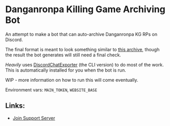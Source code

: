 # Danganronpa Killing Game Archiving Bot
An attempt to make a bot that can auto-archive Danganronpa KG RPs on Discord.

The final format is meant to look something similar to [this archive](https://astreatss.github.io/PD-Season-3-Archive/), though the result the bot generates will still need a final check.

*Heavily* uses [DiscordChatExporter](https://github.com/Tyrrrz/DiscordChatExporter) (the CLI version) to do most of the work. This is automatically installed for you when the bot is run.

WIP - more information on how to run this will come eventually.

Environment vars: `MAIN_TOKEN`, `WEBSITE_BASE`

## Links:
* [Join Support Server](https://discord.gg/NSdetwGjpK)
